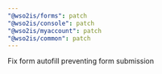 ```yaml
---
"@wso2is/forms": patch
"@wso2is/console": patch
"@wso2is/myaccount": patch
"@wso2is/common": patch
---
```


Fix form autofill preventing form submission
